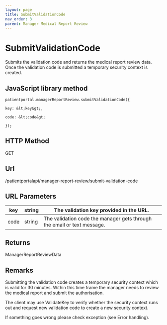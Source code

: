 ```yaml
---
layout: page
title: SubmitValidationCode
nav_order: 3
parent: Manager Medical Report Review
---
```


# SubmitValidationCodeSubmits the validation code and returns the medical report review data. Once the validation code is submitted a temporary security context is created.## JavaScript library method```patientportal.managerReportReview.submitValidationCode({key: &lt;key&gt;,code: &lt;code&gt;});```## HTTP MethodGET## ****Url****/patientportalapi/manager-report-review/submit-validation-code## URL Parameters| key | string | The validation key provided in the URL. || --- | --- | --- || code | string | The validation code the manager gets through the email or text message. |## ReturnsManagerReportReviewData## RemarksSubmitting the validation code creates a temporary security context which is valid for 30 minutes. Within this time frame the manager needs to review the medical report and submit the authorisation.The client may use ValidateKey to verify whether the security context runs out and request new validation code to create a new security context.If something goes wrong please check exception (see Error handling).